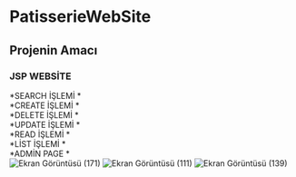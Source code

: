 # PatisserieWebSite
 ## Projenin Amacı
  ### JSP WEBSİTE </BR>
*SEARCH İŞLEMİ * </BR>
*CREATE İŞLEMİ * </BR>
*DELETE İŞLEMİ * </BR>
*UPDATE İŞLEMİ * </BR>
*READ İŞLEMİ * </BR>
*LİST İŞLEMİ * </BR>
*ADMİN PAGE * </BR>
![Ekran Görüntüsü (171)](https://user-images.githubusercontent.com/77443222/123519913-a83e9e00-d6b6-11eb-92a3-608c9b95101d.png)
![Ekran Görüntüsü (111)](https://user-images.githubusercontent.com/77443222/123519920-b391c980-d6b6-11eb-8883-902f6ecf9ff6.png)
![Ekran Görüntüsü (139)](https://user-images.githubusercontent.com/77443222/123519927-c3111280-d6b6-11eb-82a4-f51a9aad7d18.png)
